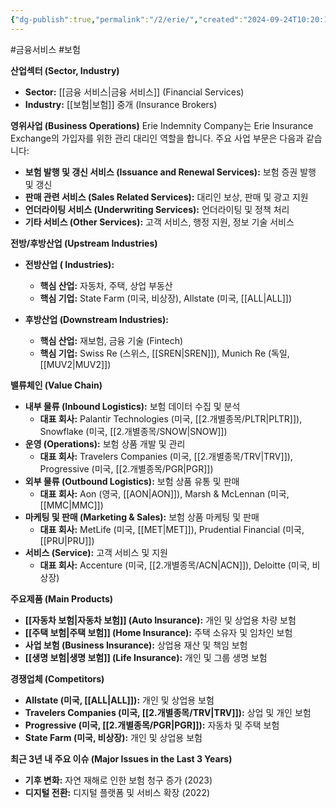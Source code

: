 ```yaml
---
{"dg-publish":true,"permalink":"/2/erie/","created":"2024-09-24T10:20:16.595+09:00","updated":"2025-07-29T21:37:04.630+09:00"}
---
```


#금융서비스 #보험 



**산업섹터 (Sector, Industry)**

- **Sector:** [[금융 서비스\|금융 서비스]] (Financial Services)
- **Industry:** [[보험\|보험]] 중개 (Insurance Brokers)

**영위사업 (Business Operations)** Erie Indemnity Company는 Erie Insurance Exchange의 가입자를 위한 관리 대리인 역할을 합니다. 주요 사업 부문은 다음과 같습니다:

- **보험 발행 및 갱신 서비스 (Issuance and Renewal Services):** 보험 증권 발행 및 갱신
- **판매 관련 서비스 (Sales Related Services):** 대리인 보상, 판매 및 광고 지원
- **언더라이팅 서비스 (Underwriting Services):** 언더라이팅 및 정책 처리
- **기타 서비스 (Other Services):** 고객 서비스, 행정 지원, 정보 기술 서비스

**전방/후방산업 (Upstream Industries)**

- **전방산업 ( Industries):**
    - **핵심 산업:** 자동차, 주택, 상업 부동산
    - **핵심 기업:** State Farm (미국, 비상장), Allstate (미국, [[ALL\|ALL]])
      
- **후방산업 (Downstream  Industries):**
    - **핵심 산업:** 재보험, 금융 기술 (Fintech)
    - **핵심 기업:** Swiss Re (스위스, [[SREN\|SREN]]), Munich Re (독일, [[MUV2\|MUV2]])

**밸류체인 (Value Chain)**

- **내부 물류 (Inbound Logistics):** 보험 데이터 수집 및 분석
    - **대표 회사:** Palantir Technologies (미국, [[2.개별종목/PLTR\|PLTR]]), Snowflake (미국, [[2.개별종목/SNOW\|SNOW]])
- **운영 (Operations):** 보험 상품 개발 및 관리
    - **대표 회사:** Travelers Companies (미국, [[2.개별종목/TRV\|TRV]]), Progressive (미국, [[2.개별종목/PGR\|PGR]])
- **외부 물류 (Outbound Logistics):** 보험 상품 유통 및 판매
    - **대표 회사:** Aon (영국, [[AON\|AON]]), Marsh & McLennan (미국, [[MMC\|MMC]])
- **마케팅 및 판매 (Marketing & Sales):** 보험 상품 마케팅 및 판매
    - **대표 회사:** MetLife (미국, [[MET\|MET]]), Prudential Financial (미국, [[PRU\|PRU]])
- **서비스 (Service):** 고객 서비스 및 지원
    - **대표 회사:** Accenture (미국, [[2.개별종목/ACN\|ACN]]), Deloitte (미국, 비상장)

**주요제품 (Main Products)**

- **[[자동차 보험\|자동차 보험]] (Auto Insurance):** 개인 및 상업용 차량 보험
- **[[주택 보험\|주택 보험]] (Home Insurance):** 주택 소유자 및 임차인 보험
- **사업 보험 (Business Insurance):** 상업용 재산 및 책임 보험
- **[[생명 보험\|생명 보험]] (Life Insurance):** 개인 및 그룹 생명 보험

**경쟁업체 (Competitors)**

- **Allstate (미국, [[ALL\|ALL]]):** 개인 및 상업용 보험
- **Travelers Companies (미국, [[2.개별종목/TRV\|TRV]]):** 상업 및 개인 보험
- **Progressive (미국, [[2.개별종목/PGR\|PGR]]):** 자동차 및 주택 보험
- **State Farm (미국, 비상장):** 개인 및 상업용 보험

**최근 3년 내 주요 이슈 (Major Issues in the Last 3 Years)**

- **기후 변화:** 자연 재해로 인한 보험 청구 증가 (2023)
- **디지털 전환:** 디지털 플랫폼 및 서비스 확장 (2022)